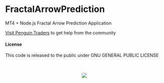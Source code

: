 FractalArrowPrediction
======================

MT4 + Node.js Fractal Arrow Prediction Application

[Visit Penguin Traders](http://penguintraders.com/) to get help from the community


#### License
This code is released to the public under GNU GENERAL PUBLIC LICENSE

<p align="center"><br /><br />
<img src="https://raw.githubusercontent.com/PenguinTraders/MT4-Node.js/master/penguin-traders.png" />
</p>
